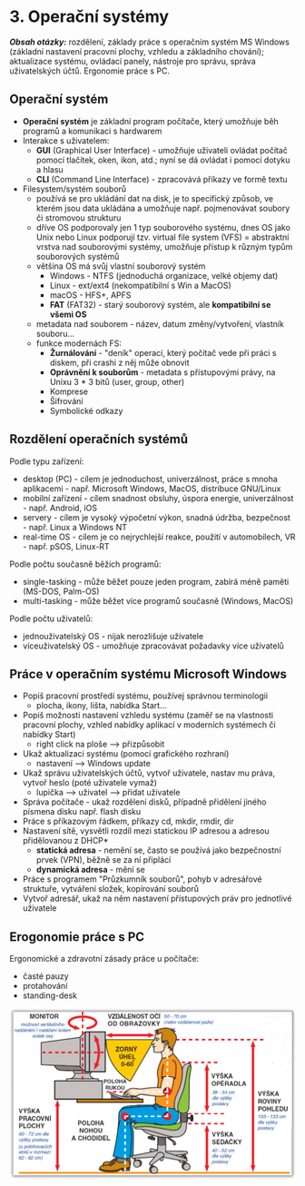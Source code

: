 # 3. Operační systémy

***Obsah otázky:*** rozdělení, základy práce s operačním systém MS Windows (základní nastavení pracovní plochy, vzhledu a základního chování); aktualizace systému, ovládací panely, nástroje pro správu, správa uživatelských účtů. Ergonomie práce s PC. 

## Operační systém
- **Operační systém** je základní program počítače, který umožňuje běh programů a komunikaci s hardwarem
- Interakce s uživatelem:
    - **GUI** (Graphical User Interface) - umožňuje uživateli ovládat počítač pomocí tlačítek, oken, ikon, atd.; nyní se dá ovládat i pomocí dotyku a hlasu
    - **CLI** (Command Line Interface) - zpracovává příkazy ve formě textu
- Filesystem/systém souborů 
    - používá se pro ukládání dat na disk, je to specifický způsob, ve kterém jsou data ukládána a umožňuje např. pojmenovávat soubory či stromovou strukturu
    - dříve OS podporovaly jen 1 typ souborového systému, dnes OS jako Unix nebo Linux podporují tzv. virtual file system (VFS) = abstraktní vrstva nad souborovými systémy, umožňuje přístup k různým typům souborových systémů
    - většina OS má svůj vlastní souborový systém
        - Windows - NTFS (jednoduchá organizace, velké objemy dat)
        - Linux - ext/ext4 (nekompatibilní s Win a MacOS)
        - macOS - HFS+, APFS
        - **FAT** (FAT32) - starý souborový systém, ale **kompatibilní se všemi OS**
    - metadata nad souborem - název, datum změny/vytvoření, vlastník souboru...
    - funkce modernách FS:
        - **Žurnálování​** - "deník" operací, který počítač vede při práci s diskem, při crashi z něj může obnovit 
        - **Oprávnění k souborům**​ - metadata s přístupovými právy, na Unixu 3 * 3 bitů (user, group, other)
        - Komprese​
        - Šifrování​
        - Symbolické odkazy

## Rozdělení operačních systémů
Podle typu zařízení:
- desktop (PC) - cílem je jednoduchost, univerzálnost, práce s mnoha aplikacemi - např. Microsoft Windows, MacOS, distribuce GNU/Linux
- mobilní zařízení - cílem snadnost obsluhy, úspora energie, univerzálnost - např. Android, iOS
- servery - cílem je vysoký výpočetní výkon, snadná údržba, bezpečnost - např. Linux a Windows NT
- real-time OS - cílem je co nejrychlejší reakce, použití v automobilech, VR - např. pSOS, Linux-RT

Podle počtu současně běžích programů:
- single-tasking - může běžet pouze jeden program, zabírá méně paměti (MS-DOS, Palm-OS)
- multi-tasking - může běžet více programů současně (Windows, MacOS)

Podle počtu uživatelů:
- jednouživatelský OS - nijak nerozlišuje uživatele
- víceuživatelský OS - umožňuje zpracovávat požadavky více uživatelů

## Práce v operačním systému Microsoft Windows
- Popiš pracovní prostředí systému, používej správnou terminologii
    - plocha, ikony, lišta, nabídka Start...
- Popiš možnosti nastavení vzhledu systému (zaměř se na vlastnosti pracovní plochy, vzhled nabídky aplikací v moderních systémech či nabídky Start)
    - right click na ploše --> přizpůsobit
- Ukaž aktualizaci systému (pomocí grafického rozhraní)
    - nastavení --> Windows update
- Ukaž správu uživatelských účtů, vytvoř uživatele, nastav mu práva, vytvoř heslo (poté uživatele vymaž)
    - lupička --> uživatel --> přidat uživatele
- Správa počítače - ukaž rozdělení disků, případně přidělení jiného písmena disku např. flash disku
- Práce s příkazovým řádkem, příkazy cd, mkdir, rmdir, dir
- Nastavení sítě, vysvětli rozdíl mezi statickou IP adresou a adresou přidělovanou z DHCP*
    - **statická adresa** - nemění se, často se používá jako bezpečnostní prvek (VPN), běžně se za ní připlácí
    - **dynamická adresa** - mění se
- Práce s programem "Průzkumník souborů", pohyb v adresářové struktuře, vytváření složek, kopírování souborů
- Vytvoř adresář, ukaž na něm nastavení přístupových práv pro jednotlivé uživatele

## Erogonomie práce s PC
Ergonomické a zdravotní zásady práce u počítače:
- časté pauzy
- protahování
- standing-desk

![](res/03_Ergonomika.png)